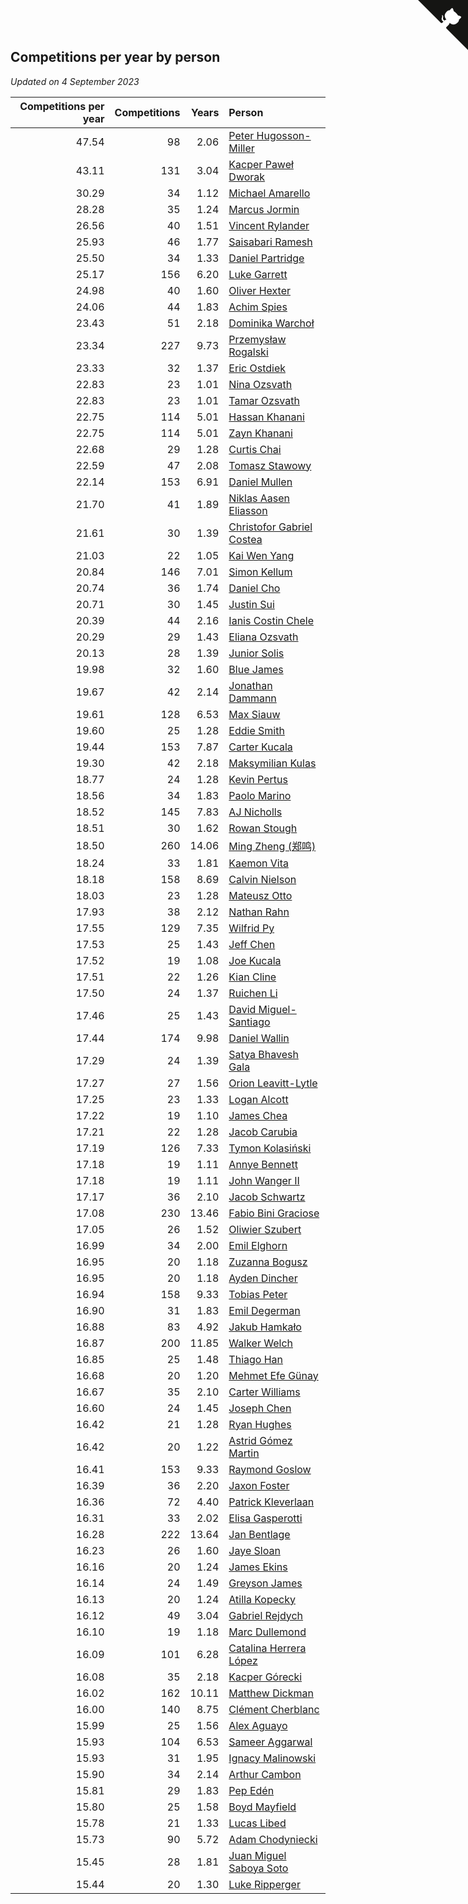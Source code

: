 ## Competitions per year by person

*Updated on  4 September 2023*

| Competitions per year | Competitions | Years | Person |
| ---: | ---: | ---: | :--- |
| 47.54 | 98 | 2.06 | [Peter Hugosson-Miller](https://www.worldcubeassociation.org/persons/2021HUGO01) |
| 43.11 | 131 | 3.04 | [Kacper Paweł Dworak](https://www.worldcubeassociation.org/persons/2020DWOR01) |
| 30.29 | 34 | 1.12 | [Michael Amarello](https://www.worldcubeassociation.org/persons/2022AMAR09) |
| 28.28 | 35 | 1.24 | [Marcus Jormin](https://www.worldcubeassociation.org/persons/2022JORM01) |
| 26.56 | 40 | 1.51 | [Vincent Rylander](https://www.worldcubeassociation.org/persons/2022RYLA01) |
| 25.93 | 46 | 1.77 | [Saisabari Ramesh](https://www.worldcubeassociation.org/persons/2021RAME01) |
| 25.50 | 34 | 1.33 | [Daniel Partridge](https://www.worldcubeassociation.org/persons/2022PART02) |
| 25.17 | 156 | 6.20 | [Luke Garrett](https://www.worldcubeassociation.org/persons/2017GARR05) |
| 24.98 | 40 | 1.60 | [Oliver Hexter](https://www.worldcubeassociation.org/persons/2022HEXT01) |
| 24.06 | 44 | 1.83 | [Achim Spies](https://www.worldcubeassociation.org/persons/2021SPIE01) |
| 23.43 | 51 | 2.18 | [Dominika Warchoł](https://www.worldcubeassociation.org/persons/2021WARC01) |
| 23.34 | 227 | 9.73 | [Przemysław Rogalski](https://www.worldcubeassociation.org/persons/2013ROGA02) |
| 23.33 | 32 | 1.37 | [Eric Ostdiek](https://www.worldcubeassociation.org/persons/2022OSTD01) |
| 22.83 | 23 | 1.01 | [Nina Ozsvath](https://www.worldcubeassociation.org/persons/2022OZSV03) |
| 22.83 | 23 | 1.01 | [Tamar Ozsvath](https://www.worldcubeassociation.org/persons/2022OZSV04) |
| 22.75 | 114 | 5.01 | [Hassan Khanani](https://www.worldcubeassociation.org/persons/2018KHAN26) |
| 22.75 | 114 | 5.01 | [Zayn Khanani](https://www.worldcubeassociation.org/persons/2018KHAN28) |
| 22.68 | 29 | 1.28 | [Curtis Chai](https://www.worldcubeassociation.org/persons/2022CHAI02) |
| 22.59 | 47 | 2.08 | [Tomasz Stawowy](https://www.worldcubeassociation.org/persons/2021STAW01) |
| 22.14 | 153 | 6.91 | [Daniel Mullen](https://www.worldcubeassociation.org/persons/2016MULL04) |
| 21.70 | 41 | 1.89 | [Niklas Aasen Eliasson](https://www.worldcubeassociation.org/persons/2021ELIA01) |
| 21.61 | 30 | 1.39 | [Christofor Gabriel Costea](https://www.worldcubeassociation.org/persons/2022COST03) |
| 21.03 | 22 | 1.05 | [Kai Wen Yang](https://www.worldcubeassociation.org/persons/2022YANG19) |
| 20.84 | 146 | 7.01 | [Simon Kellum](https://www.worldcubeassociation.org/persons/2016KELL12) |
| 20.74 | 36 | 1.74 | [Daniel Cho](https://www.worldcubeassociation.org/persons/2021CHOD01) |
| 20.71 | 30 | 1.45 | [Justin Sui](https://www.worldcubeassociation.org/persons/2022SUIJ01) |
| 20.39 | 44 | 2.16 | [Ianis Costin Chele](https://www.worldcubeassociation.org/persons/2021CHEL01) |
| 20.29 | 29 | 1.43 | [Eliana Ozsvath](https://www.worldcubeassociation.org/persons/2022OZSV01) |
| 20.13 | 28 | 1.39 | [Junior Solis](https://www.worldcubeassociation.org/persons/2022SOLI03) |
| 19.98 | 32 | 1.60 | [Blue James](https://www.worldcubeassociation.org/persons/2022JAME01) |
| 19.67 | 42 | 2.14 | [Jonathan Dammann](https://www.worldcubeassociation.org/persons/2021DAMM01) |
| 19.61 | 128 | 6.53 | [Max Siauw](https://www.worldcubeassociation.org/persons/2017SIAU02) |
| 19.60 | 25 | 1.28 | [Eddie Smith](https://www.worldcubeassociation.org/persons/2022SMIT20) |
| 19.44 | 153 | 7.87 | [Carter Kucala](https://www.worldcubeassociation.org/persons/2015KUCA01) |
| 19.30 | 42 | 2.18 | [Maksymilian Kulas](https://www.worldcubeassociation.org/persons/2021KULA02) |
| 18.77 | 24 | 1.28 | [Kevin Pertus](https://www.worldcubeassociation.org/persons/2022PERT01) |
| 18.56 | 34 | 1.83 | [Paolo Marino](https://www.worldcubeassociation.org/persons/2021MARI04) |
| 18.52 | 145 | 7.83 | [AJ Nicholls](https://www.worldcubeassociation.org/persons/2015NICH04) |
| 18.51 | 30 | 1.62 | [Rowan Stough](https://www.worldcubeassociation.org/persons/2022STOU01) |
| 18.50 | 260 | 14.06 | [Ming Zheng (郑鸣)](https://www.worldcubeassociation.org/persons/2009ZHEN11) |
| 18.24 | 33 | 1.81 | [Kaemon Vita](https://www.worldcubeassociation.org/persons/2021VITA01) |
| 18.18 | 158 | 8.69 | [Calvin Nielson](https://www.worldcubeassociation.org/persons/2014NIEL03) |
| 18.03 | 23 | 1.28 | [Mateusz Otto](https://www.worldcubeassociation.org/persons/2022OTTO01) |
| 17.93 | 38 | 2.12 | [Nathan Rahn](https://www.worldcubeassociation.org/persons/2021RAHN01) |
| 17.55 | 129 | 7.35 | [Wilfrid Py](https://www.worldcubeassociation.org/persons/2016PYWI01) |
| 17.53 | 25 | 1.43 | [Jeff Chen](https://www.worldcubeassociation.org/persons/2022CHEN19) |
| 17.52 | 19 | 1.08 | [Joe Kucala](https://www.worldcubeassociation.org/persons/2022KUCA01) |
| 17.51 | 22 | 1.26 | [Kian Cline](https://www.worldcubeassociation.org/persons/2022CLIN01) |
| 17.50 | 24 | 1.37 | [Ruichen Li](https://www.worldcubeassociation.org/persons/2022LIRU02) |
| 17.46 | 25 | 1.43 | [David Miguel-Santiago](https://www.worldcubeassociation.org/persons/2022MIGU02) |
| 17.44 | 174 | 9.98 | [Daniel Wallin](https://www.worldcubeassociation.org/persons/2013WALL03) |
| 17.29 | 24 | 1.39 | [Satya Bhavesh Gala](https://www.worldcubeassociation.org/persons/2022GALA03) |
| 17.27 | 27 | 1.56 | [Orion Leavitt-Lytle](https://www.worldcubeassociation.org/persons/2022LEAV01) |
| 17.25 | 23 | 1.33 | [Logan Alcott](https://www.worldcubeassociation.org/persons/2022ALCO02) |
| 17.22 | 19 | 1.10 | [James Chea](https://www.worldcubeassociation.org/persons/2022CHEA05) |
| 17.21 | 22 | 1.28 | [Jacob Carubia](https://www.worldcubeassociation.org/persons/2022CARU02) |
| 17.19 | 126 | 7.33 | [Tymon Kolasiński](https://www.worldcubeassociation.org/persons/2016KOLA02) |
| 17.18 | 19 | 1.11 | [Annye Bennett](https://www.worldcubeassociation.org/persons/2022BENN11) |
| 17.18 | 19 | 1.11 | [John Wanger II](https://www.worldcubeassociation.org/persons/2022WANG39) |
| 17.17 | 36 | 2.10 | [Jacob Schwartz](https://www.worldcubeassociation.org/persons/2021SCHW01) |
| 17.08 | 230 | 13.46 | [Fabio Bini Graciose](https://www.worldcubeassociation.org/persons/2010GRAC02) |
| 17.05 | 26 | 1.52 | [Oliwier Szubert](https://www.worldcubeassociation.org/persons/2022SZUB01) |
| 16.99 | 34 | 2.00 | [Emil Elghorn](https://www.worldcubeassociation.org/persons/2021ELGH01) |
| 16.95 | 20 | 1.18 | [Zuzanna Bogusz](https://www.worldcubeassociation.org/persons/2022BOGU01) |
| 16.95 | 20 | 1.18 | [Ayden Dincher](https://www.worldcubeassociation.org/persons/2022DINC01) |
| 16.94 | 158 | 9.33 | [Tobias Peter](https://www.worldcubeassociation.org/persons/2014PETE03) |
| 16.90 | 31 | 1.83 | [Emil Degerman](https://www.worldcubeassociation.org/persons/2021DEGE01) |
| 16.88 | 83 | 4.92 | [Jakub Hamkało](https://www.worldcubeassociation.org/persons/2018HAMK01) |
| 16.87 | 200 | 11.85 | [Walker Welch](https://www.worldcubeassociation.org/persons/2011WELC01) |
| 16.85 | 25 | 1.48 | [Thiago Han](https://www.worldcubeassociation.org/persons/2022HANT01) |
| 16.68 | 20 | 1.20 | [Mehmet Efe Günay](https://www.worldcubeassociation.org/persons/2022GUNA05) |
| 16.67 | 35 | 2.10 | [Carter Williams](https://www.worldcubeassociation.org/persons/2021WILL06) |
| 16.60 | 24 | 1.45 | [Joseph Chen](https://www.worldcubeassociation.org/persons/2022CHEN16) |
| 16.42 | 21 | 1.28 | [Ryan Hughes](https://www.worldcubeassociation.org/persons/2022HUGH04) |
| 16.42 | 20 | 1.22 | [Astrid Gómez Martin](https://www.worldcubeassociation.org/persons/2022MART26) |
| 16.41 | 153 | 9.33 | [Raymond Goslow](https://www.worldcubeassociation.org/persons/2014GOSL01) |
| 16.39 | 36 | 2.20 | [Jaxon Foster](https://www.worldcubeassociation.org/persons/2021FOST01) |
| 16.36 | 72 | 4.40 | [Patrick Kleverlaan](https://www.worldcubeassociation.org/persons/2019KLEV01) |
| 16.31 | 33 | 2.02 | [Elisa Gasperotti](https://www.worldcubeassociation.org/persons/2021GASP01) |
| 16.28 | 222 | 13.64 | [Jan Bentlage](https://www.worldcubeassociation.org/persons/2010BENT01) |
| 16.23 | 26 | 1.60 | [Jaye Sloan](https://www.worldcubeassociation.org/persons/2022SLOA01) |
| 16.16 | 20 | 1.24 | [James Ekins](https://www.worldcubeassociation.org/persons/2022EKIN01) |
| 16.14 | 24 | 1.49 | [Greyson James](https://www.worldcubeassociation.org/persons/2022JAME02) |
| 16.13 | 20 | 1.24 | [Atilla Kopecky](https://www.worldcubeassociation.org/persons/2022KOPE01) |
| 16.12 | 49 | 3.04 | [Gabriel Rejdych](https://www.worldcubeassociation.org/persons/2020REJD01) |
| 16.10 | 19 | 1.18 | [Marc Dullemond](https://www.worldcubeassociation.org/persons/2022DULL01) |
| 16.09 | 101 | 6.28 | [Catalina Herrera López](https://www.worldcubeassociation.org/persons/2017LOPE31) |
| 16.08 | 35 | 2.18 | [Kacper Górecki](https://www.worldcubeassociation.org/persons/2021GORE01) |
| 16.02 | 162 | 10.11 | [Matthew Dickman](https://www.worldcubeassociation.org/persons/2013DICK01) |
| 16.00 | 140 | 8.75 | [Clément Cherblanc](https://www.worldcubeassociation.org/persons/2014CHER05) |
| 15.99 | 25 | 1.56 | [Alex Aguayo](https://www.worldcubeassociation.org/persons/2022AGUA01) |
| 15.93 | 104 | 6.53 | [Sameer Aggarwal](https://www.worldcubeassociation.org/persons/2017AGGA01) |
| 15.93 | 31 | 1.95 | [Ignacy Malinowski](https://www.worldcubeassociation.org/persons/2021MALI02) |
| 15.90 | 34 | 2.14 | [Arthur Cambon](https://www.worldcubeassociation.org/persons/2021CAMB01) |
| 15.81 | 29 | 1.83 | [Pep Edén](https://www.worldcubeassociation.org/persons/2021EDEN01) |
| 15.80 | 25 | 1.58 | [Boyd Mayfield](https://www.worldcubeassociation.org/persons/2022MAYF01) |
| 15.78 | 21 | 1.33 | [Lucas Libed](https://www.worldcubeassociation.org/persons/2022LIBE02) |
| 15.73 | 90 | 5.72 | [Adam Chodyniecki](https://www.worldcubeassociation.org/persons/2017CHOD02) |
| 15.45 | 28 | 1.81 | [Juan Miguel Saboya Soto](https://www.worldcubeassociation.org/persons/2021SOTO01) |
| 15.44 | 20 | 1.30 | [Luke Ripperger](https://www.worldcubeassociation.org/persons/2022RIPP01) |


<a href="https://github.com/jonatanklosko/wca_statistics" class="github-corner" aria-label="View source on Github"><svg width="80" height="80" viewBox="0 0 250 250" style="fill:#151513; color:#fff; position: absolute; top: 0; border: 0; right: 0;" aria-hidden="true"><path d="M0,0 L115,115 L130,115 L142,142 L250,250 L250,0 Z"></path><path d="M128.3,109.0 C113.8,99.7 119.0,89.6 119.0,89.6 C122.0,82.7 120.5,78.6 120.5,78.6 C119.2,72.0 123.4,76.3 123.4,76.3 C127.3,80.9 125.5,87.3 125.5,87.3 C122.9,97.6 130.6,101.9 134.4,103.2" fill="currentColor" style="transform-origin: 130px 106px;" class="octo-arm"></path><path d="M115.0,115.0 C114.9,115.1 118.7,116.5 119.8,115.4 L133.7,101.6 C136.9,99.2 139.9,98.4 142.2,98.6 C133.8,88.0 127.5,74.4 143.8,58.0 C148.5,53.4 154.0,51.2 159.7,51.0 C160.3,49.4 163.2,43.6 171.4,40.1 C171.4,40.1 176.1,42.5 178.8,56.2 C183.1,58.6 187.2,61.8 190.9,65.4 C194.5,69.0 197.7,73.2 200.1,77.6 C213.8,80.2 216.3,84.9 216.3,84.9 C212.7,93.1 206.9,96.0 205.4,96.6 C205.1,102.4 203.0,107.8 198.3,112.5 C181.9,128.9 168.3,122.5 157.7,114.1 C157.9,116.9 156.7,120.9 152.7,124.9 L141.0,136.5 C139.8,137.7 141.6,141.9 141.8,141.8 Z" fill="currentColor" class="octo-body"></path></svg></a><style>.github-corner:hover .octo-arm{animation:octocat-wave 560ms ease-in-out}@keyframes octocat-wave{0%,100%{transform:rotate(0)}20%,60%{transform:rotate(-25deg)}40%,80%{transform:rotate(10deg)}}@media (max-width:500px){.github-corner:hover .octo-arm{animation:none}.github-corner .octo-arm{animation:octocat-wave 560ms ease-in-out}}</style>
